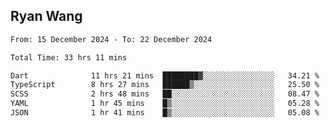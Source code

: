 ## Ryan Wang

<!--START_SECTION:waka-->

```txt
From: 15 December 2024 - To: 22 December 2024

Total Time: 33 hrs 11 mins

Dart              11 hrs 21 mins  ████████▓░░░░░░░░░░░░░░░░   34.21 %
TypeScript        8 hrs 27 mins   ██████▒░░░░░░░░░░░░░░░░░░   25.50 %
SCSS              2 hrs 48 mins   ██░░░░░░░░░░░░░░░░░░░░░░░   08.47 %
YAML              1 hr 45 mins    █▒░░░░░░░░░░░░░░░░░░░░░░░   05.28 %
JSON              1 hr 41 mins    █▒░░░░░░░░░░░░░░░░░░░░░░░   05.08 %
```

<!--END_SECTION:waka-->
